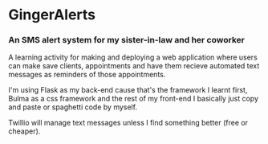 # GingerAlerts

### An SMS alert system for my sister-in-law and her coworker


A learning activity for making and deploying a web application
where users can make save clients, appointments and have them recieve 
automated text messages as reminders of those appointments.

I'm using Flask as my back-end cause that's the framework I learnt first, 
Bulma as a css framework and the rest of my front-end I basically just copy and
paste or spaghetti code by myself.

Twillio will manage text messages unless I find something better (free or cheaper).
